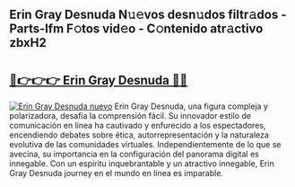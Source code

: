 ## Erin Gray Desnuda N𝚞𝚎vos desn𝚞dos filtr𝚊dos - Parts-lfm F𝚘tos vid𝚎o - C𝚘ntenido atr𝚊ctivo zbxH2

# <h2><a href="http://mbbi5e.tromn.icu/?c=Erin+Gray+Desnuda">🔗👉👉👉 Erin Gray Desnuda 🔗🔗</a></h2>

[![Erin Gray Desnuda nuevo](https://i.imgur.com/pEAQMta.gif)](http://mbbi5e.tromn.icu/?c=Erin+Gray+Desnuda)
Erin Gray Desnuda, una figura compleja y polarizadora, desafía la comprensión fácil. Su innovador estilo de comunicación en línea ha cautivado y enfurecido a los espectadores, encendiendo debates sobre ética, autorrepresentación y la naturaleza evolutiva de las comunidades virtuales. Independientemente de lo que se avecina, su importancia en la configuración del panorama digital es innegable. Con un espíritu inquebrantable y un atractivo innegable, Erin Gray Desnuda journey en el mundo en línea es imparable.
